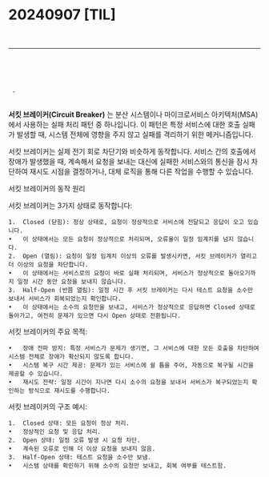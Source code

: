 # 20240907 [TIL]  

<br>

---
<br>
<br>
<br>

```
 - 
 
```

**서킷 브레이커(Circuit Breaker)** 는 분산 시스템이나 마이크로서비스 아키텍처(MSA)에서 사용하는 실패 처리 패턴 중 하나입니다. 이 패턴은 특정 서비스에 대한 호출 실패가 발생할 때, 시스템 전체에 영향을 주지 않고 실패를 격리하기 위한 메커니즘입니다.

서킷 브레이커는 실제 전기 회로 차단기와 비슷하게 동작합니다. 서비스 간의 호출에서 장애가 발생했을 때, 계속해서 요청을 보내는 대신에 실패한 서비스와의 통신을 잠시 차단하여 재시도 시점을 결정하거나, 대체 로직을 통해 다른 작업을 수행할 수 있습니다.

서킷 브레이커의 동작 원리

서킷 브레이커는 3가지 상태로 동작합니다:

	1.	Closed (닫힘): 정상 상태로, 요청이 정상적으로 서비스에 전달되고 응답이 오고 있습니다.
	•	이 상태에서는 모든 요청이 정상적으로 처리되며, 오류율이 일정 임계치를 넘지 않습니다.
	2.	Open (열림): 요청이 일정 임계치 이상의 오류를 발생시키면, 서킷 브레이커가 열리고 더 이상의 요청을 차단합니다.
	•	이 상태에서는 서비스로의 요청이 바로 실패 처리되며, 서비스가 정상적으로 돌아오기까지 일정 시간 동안 요청을 보내지 않습니다.
	3.	Half-Open (반쯤 열림): 일정 시간 후 서킷 브레이커는 다시 테스트 요청을 소수만 보내서 서비스가 회복되었는지 확인합니다.
	•	이 상태에서는 소수의 요청만을 보내고, 서비스가 정상적으로 응답하면 Closed 상태로 돌아가고, 여전히 문제가 있으면 다시 Open 상태로 전환됩니다.

서킷 브레이커의 주요 목적:

	•	장애 전파 방지: 특정 서비스가 문제가 생기면, 그 서비스에 대한 모든 호출을 차단하여 시스템 전체로 장애가 확산되지 않도록 합니다.
	•	시스템 복구 시간 제공: 문제가 있는 서비스에 쉴 틈을 주어, 자동으로 복구될 시간을 제공할 수 있습니다.
	•	재시도 전략: 일정 시간이 지나면 다시 소수의 요청을 보내서 서비스가 복구되었는지 확인하는 방식으로 재시도를 수행합니다.

서킷 브레이커의 구조 예시:

	1.	Closed 상태: 모든 요청이 정상 처리.
	•	정상적인 요청 및 응답 처리.
	2.	Open 상태: 일정 오류 발생 시 요청 차단.
	•	계속된 오류로 인해 더 이상 요청을 보내지 않음.
	3.	Half-Open 상태: 테스트 요청을 소수만 보냄.
	•	시스템 상태를 확인하기 위해 소수의 요청만 보내고, 회복 여부를 테스트함.
